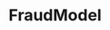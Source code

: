 # FraudModel   

<script src="https://unpkg.com/@stoplight/elements/web-components.min.js"></script>
<link rel="stylesheet" href="https://unpkg.com/@stoplight/elements/styles.min.css">

<elements-api
  apiDescriptionUrl="FraudModel.yaml"
  layout="sidebar"
  router="hash"
  hideTryIt="false"
  hideSchemas="false"
  hideInternal="false"
/>